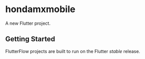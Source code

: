 # hondamxmobile

A new Flutter project.

## Getting Started

FlutterFlow projects are built to run on the Flutter _stable_ release.
